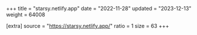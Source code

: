 +++
title = "starsy.netlify.app"
date = "2022-11-28"
updated = "2023-12-13"
weight = 64008

[extra]
source = "https://starsy.netlify.app/"
ratio = 1
size = 63
+++
